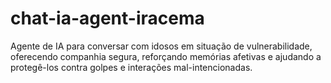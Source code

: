 # chat-ia-agent-iracema
Agente de IA para conversar com idosos em situação de vulnerabilidade, oferecendo companhia segura, reforçando memórias afetivas e ajudando a protegê-los contra golpes e interações mal-intencionadas.
